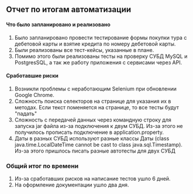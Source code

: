 ## Отчет по итогам автоматизации

#### Что было запланировано и реализовано
1. Было запланировано провести тестирование формы покупки тура с дебетовой карты и взятие кредита по номеру дебетовой карты.<br/>
2. Были реализованы все тест-кейсы, указанные в плане.<br/>
3. Помимо этого были реализованы тесты на проверку СУБД MySQL и PostgresSQL, а так же работу приложения с сервисами через API.<br/>

#### Сработавшие риски
1. Возникли проблемы с неработающим Selenium при обновлении Google Chrome.<br/>
2. Сложность поиска селекторов на странице для указания их в методах. Если текст поменяется на странице, то все тесты будут "падать"<br/>
3. Сложность с передачей данных через командную строку для запуска jar файла из-за подключения к двум СУБД. Из-за этого не получилось прописать подключение в application.property.<br/>
4. Даты в разных СУБД используют разные классы Даты (class java.time.LocalDateTime cannot be cast to class java.sql.Timestamp). Из-за этого пришлось писать разные автотесты для двух СУБД<br/>

### Общий итог по времени
1. Из-за сработавших рисков на написание тестов ушло 6 дней.
2. На оформление документации ушло два дня.